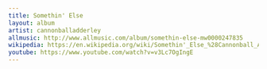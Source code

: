 ```yaml
---
title: Somethin' Else
layout: album
artist: cannonballadderley
allmusic: http://www.allmusic.com/album/somethin-else-mw0000247835
wikipedia: https://en.wikipedia.org/wiki/Somethin'_Else_%28Cannonball_Adderley_album%29
youtube: https://www.youtube.com/watch?v=v3Lc7OgIngE
---
```

